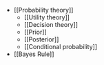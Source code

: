 - [[Probability theory]]
	- [[Utility theory]]
	- [[Decision theory]]
	- [[Prior]]
	- [[Posterior]]
	- [[Conditional probability]]
- [[Bayes Rule]]

 